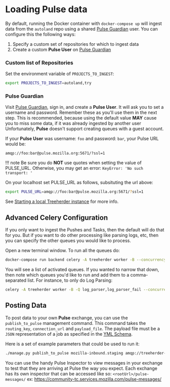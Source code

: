 # Loading Pulse data

By default, running the Docker container with `docker-compose up` will ingest data
from the `autoland` repo using a shared [Pulse Guardian] user.  You can configure this the following ways:

1. Specify a custom set of repositories for which to ingest data
2. Create a custom **Pulse User** on [Pulse Guardian]

### Custom list of Repositories

Set the environment variable of `PROJECTS_TO_INGEST`:

```bash
export PROJECTS_TO_INGEST=autoland,try
```

### Pulse Guardian

Visit [Pulse Guardian], sign in, and create a **Pulse User**. It will ask you to set a
username and password. Remember these as you'll use them in the next step.
This is recommended, because using the default value **MAY** cause you to miss some data, 
if it was already ingested by another user  Unfortunately, **Pulse** doesn't support creating 
queues with a guest account.

If your **Pulse User** was username: `foo` and password: `bar`, your Pulse URL
would be:

`amqp://foo:bar@pulse.mozilla.org:5671/?ssl=1`

<!-- prettier-ignore -->
!!! note
    Be sure you do **NOT** use quotes when setting the value of PULSE_URL.  Otherwise, you may get an 
    error: ``KeyError: 'No such transport: '``

On your localhost set PULSE_URL as follows, subsituting the url above:

```bash
export PULSE_URL=amqp://foo:bar@pulse.mozilla.org:5671/?ssl=1
```
See [Starting a local Treeherder instance] for more info.

[starting a local treeherder instance]: installation.md#starting-a-local-treeherder-instance

## Advanced Celery Configuration

If you only want to ingest the Pushes and Tasks, then the default will do that for you.
But if you want to do other processing like parsing logs, etc, then you can specify the other queues
you would like to process.

Open a new terminal window. To run all the queues do:

```bash
docker-compose run backend celery -A treeherder worker -B --concurrency 5
```

You will see a list of activated queues.  If you wanted to narrow that down, then note
which queues you'd like to run and add them to a comma-separated list.  For instance, to 
only do Log Parsing:

```bash
celery -A treeherder worker -B -Q log_parser,log_parser_fail --concurrency 5
```

## Posting Data

To post data to your own **Pulse** exchange, you can use the `publish_to_pulse`
management command. This command takes the `routing_key`, `connection_url`
and `payload_file`. The payload file must be a `JSON` representation of
a job as specified in the [YML Schema].

Here is a set of example parameters that could be used to run it:

```bash
./manage.py publish_to_pulse mozilla-inbound.staging amqp://treeherder-test:mypassword@pulse.mozilla.org:5672/ ./scratch/test_job.json
```

You can use the handy Pulse Inspector to view messages in your exchange to
test that they are arriving at Pulse the way you expect. Each exchange has its
own inspector that can be accessed like so: `<rootUrl>/pulse-messages/`
ex: <https://community-tc.services.mozilla.com/pulse-messages/>

[pulse guardian]: https://pulseguardian.mozilla.org/whats_pulse
[yml schema]: https://github.com/mozilla/treeherder/blob/master/schemas/pulse-job.yml
